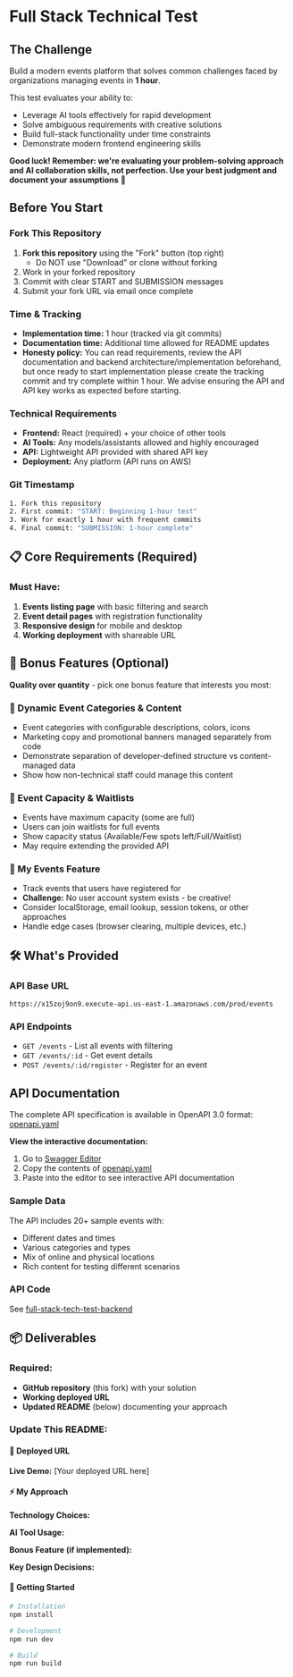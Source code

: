 # Full Stack Technical Test

## The Challenge
Build a modern events platform that solves common challenges faced by organizations managing events in **1 hour**.

This test evaluates your ability to:
- Leverage AI tools effectively for rapid development
- Solve ambiguous requirements with creative solutions
- Build full-stack functionality under time constraints
- Demonstrate modern frontend engineering skills

**Good luck! Remember: we're evaluating your problem-solving approach and AI collaboration skills, not perfection. Use your best judgment and document your assumptions** 🚀

## Before You Start

### Fork This Repository

1. **Fork this repository** using the "Fork" button (top right)
   - Do NOT use "Download" or clone without forking
2. Work in your forked repository
3. Commit with clear START and SUBMISSION messages
4. Submit your fork URL via email once complete

### Time & Tracking
- **Implementation time:** 1 hour (tracked via git commits)
- **Documentation time:** Additional time allowed for README updates
- **Honesty policy:** You can read requirements, review the API documentation and backend architecture/implementation beforehand, but once ready to start implementation please create the tracking commit and try complete within 1 hour. We advise ensuring the API and API key works as expected before starting.

### Technical Requirements
- **Frontend:** React (required) + your choice of other tools
- **AI Tools:** Any models/assistants allowed and highly encouraged
- **API:** Lightweight API provided with shared API key
- **Deployment:** Any platform (API runs on AWS)

### Git Timestamp
```bash
1. Fork this repository
2. First commit: "START: Beginning 1-hour test" 
3. Work for exactly 1 hour with frequent commits
4. Final commit: "SUBMISSION: 1-hour complete"
```


## 📋 Core Requirements (Required)

### Must Have:
1. **Events listing page** with basic filtering and search
2. **Event detail pages** with registration functionality
3. **Responsive design** for mobile and desktop
4. **Working deployment** with shareable URL

## 🚀 Bonus Features (Optional)

**Quality over quantity** - pick one bonus feature that interests you most:

### 📝 Dynamic Event Categories & Content
- Event categories with configurable descriptions, colors, icons
- Marketing copy and promotional banners managed separately from code
- Demonstrate separation of developer-defined structure vs content-managed data
- Show how non-technical staff could manage this content

### 🎯 Event Capacity & Waitlists
- Events have maximum capacity (some are full)
- Users can join waitlists for full events
- Show capacity status (Available/Few spots left/Full/Waitlist)
- May require extending the provided API

### 💾 My Events Feature
- Track events that users have registered for
- **Challenge:** No user account system exists - be creative!
- Consider localStorage, email lookup, session tokens, or other approaches
- Handle edge cases (browser clearing, multiple devices, etc.)


## 🛠 What's Provided

### API Base URL
```
https://x15zoj9on9.execute-api.us-east-1.amazonaws.com/prod/events
```

### API Endpoints
- `GET /events` - List all events with filtering
- `GET /events/:id` - Get event details
- `POST /events/:id/register` - Register for an event

## API Documentation

The complete API specification is available in OpenAPI 3.0 format: [openapi.yaml](https://github.com/HultTechnology/full-stack-tech-test-backend/blob/main/openapi.yaml)

**View the interactive documentation:**
1. Go to [Swagger Editor](https://editor.swagger.io/)
2. Copy the contents of [openapi.yaml](https://github.com/HultTechnology/full-stack-tech-test-backend/blob/main/openapi.yaml)
3. Paste into the editor to see interactive API documentation

### Sample Data
The API includes 20+ sample events with:
- Different dates and times
- Various categories and types
- Mix of online and physical locations
- Rich content for testing different scenarios

### API Code
See [full-stack-tech-test-backend](https://github.com/HultTechnology/full-stack-tech-test-backend)


## 📦 Deliverables

### Required:
- **GitHub repository** (this fork) with your solution
- **Working deployed URL** 
- **Updated README** (below) documenting your approach

### Update This README:

#### 🔗 Deployed URL
<!-- Add your deployed URL here -->
**Live Demo:** [Your deployed URL here]

#### ⚡ My Approach

**Technology Choices:**
<!-- List your tech stack and why you chose it -->

**AI Tool Usage:**
<!-- Document how you used AI tools and what they helped with -->

**Bonus Feature (if implemented):**
<!-- Which bonus feature you chose and how you implemented it -->

**Key Design Decisions:**
<!-- Explain any important architectural or UX decisions -->

#### 🚀 Getting Started
<!-- Add setup instructions for running locally -->
```bash
# Installation
npm install

# Development
npm run dev

# Build
npm run build
```

